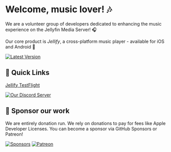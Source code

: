 # Welcome, music lover! 🎶

We are a volunteer group of developers dedicated to enhancing the music experience on the Jellyfin Media Server! 🎧

Our core product is _Jellify_, a cross-platform music player - available for iOS and Android 🪼

[![Latest Version](https://img.shields.io/github/package-json/version/anultravioletaurora/jellify?label=Latest%20Version&color=indigo)](https://github.com/anultravioletaurora/Jellify/releases)

## 🔗 Quick Links

[Jellify TestFlight](https://testflight.apple.com/join/etVSc7ZQ)

[![Our Discord Server](https://dcbadge.limes.pink/api/server/https://discord.gg/yf8fBatktn)](https://discord.gg/yf8fBatktn)

## 🙏 Sponsor our work

We are entirely donation run. We rely on donations to pay for fees like Apple Developer Licenses. You can become a sponsor via GitHub Sponsors or Patreon!

[![Sponsors](https://img.shields.io/github/sponsors/anultravioletaurora?label=Project%20Sponsors&color=magenta)](https://github.com/sponsors/anultravioletaurora) [![Patreon](https://img.shields.io/badge/Patreon-F96854?logo=patreon&logoColor=white)](https://patreon.com/anultravioletaurora?utm_medium=unknown&utm_source=join_link&utm_campaign=creatorshare_creator&utm_content=copyLink)
